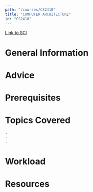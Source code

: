 ```yaml
---
path: "/courses/CS2410"
title: "COMPUTER ARCHITECTURE"
id: "CS2410"
---
```

[Link to SCI]("http://courses.sci.pitt.edu/courses/courses/view/CS-2410")

# General Information

# Advice


# Prerequisites
<!-- PREREQ_REPLACEMENT (Do not remove) -->

<!-- END PREREQ_REPLACEMENT (Do not remove) -->
# Topics Covered
	- 
	-
	-
# Workload

<!-- TESTIMONIALS
# Testimonials
This gets replaced with Gatsby, its
data comes from Google Sheets for easier
editing!
-->

# Resources
